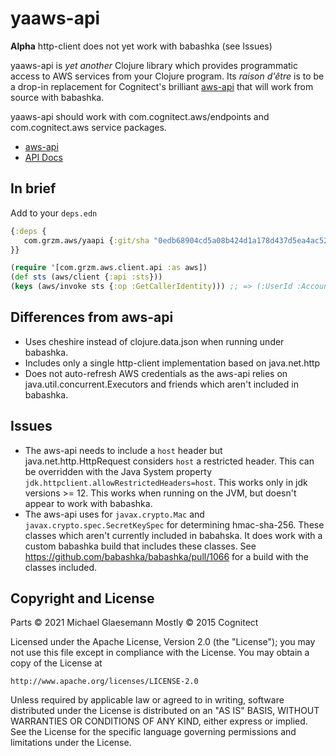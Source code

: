 # yaaws-api

**Alpha** http-client does not yet work with babashka (see Issues)

yaaws-api is _yet another_ Clojure library which provides programmatic
access to AWS services from your Clojure program. Its _raison d'être_
is to be a drop-in replacement for Cognitect's brilliant [aws-api][] that
will work from source with babashka.

yaaws-api should work with com.cognitect.aws/endpoints and
com.cognitect.aws service packages.

* [aws-api][]
* [API Docs](https://cognitect-labs.github.io/aws-api/)

[aws-api]: https://github.com/cognitect-labs/aws-api

## In brief

Add to your `deps.edn`

```clojure
{:deps {
   com.grzm.aws/yaapi {:git/sha "0edb68904cd5a08b424d1a178d437d5ea4ac526e"}
}}
```

```clojure
(require '[com.grzm.aws.client.api :as aws])
(def sts (aws/client {:api :sts}))
(keys (aws/invoke sts {:op :GetCallerIdentity))) ;; => (:UserId :Account :Arn)
```

## Differences from aws-api

 - Uses cheshire instead of clojure.data.json when running under babashka.
 - Includes only a single http-client implementation based on java.net.http
 - Does not auto-refresh AWS credentials as the aws-api relies on
   java.util.concurrent.Executors and friends which aren't included in babashka.

## Issues
 - The aws-api needs to include a `host` header but
   java.net.http.HttpRequest considers `host` a restricted
   header. This can be overridden with the Java System property
   `jdk.httpclient.allowRestrictedHeaders=host`. This works only in
   jdk versions >= 12. This works when running on the JVM, but doesn't
   appear to work with babashka.
 - The aws-api uses for `javax.crypto.Mac` and
   `javax.crypto.spec.SecretKeySpec` for determining
   hmac-sha-256. These classes which aren't currently included in
   babahska.  It does work with a custom babashka build that includes
   these classes. See https://github.com/babashka/babashka/pull/1066
   for a build with the classes included.

## Copyright and License

Parts © 2021 Michael Glaesemann
Mostly © 2015 Cognitect

Licensed under the Apache License, Version 2.0 (the "License");
you may not use this file except in compliance with the License.
You may obtain a copy of the License at

    http://www.apache.org/licenses/LICENSE-2.0

Unless required by applicable law or agreed to in writing, software
distributed under the License is distributed on an "AS IS" BASIS,
WITHOUT WARRANTIES OR CONDITIONS OF ANY KIND, either express or implied.
See the License for the specific language governing permissions and
limitations under the License.
